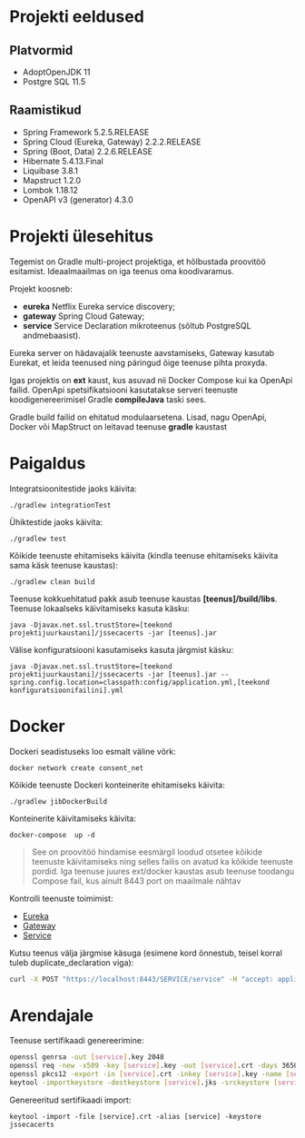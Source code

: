 # Projekti eeldused

## Platvormid
 * AdoptOpenJDK 11
 * Postgre SQL 11.5
 
## Raamistikud
 * Spring Framework 5.2.5.RELEASE
 * Spring Cloud (Eureka, Gateway) 2.2.2.RELEASE
 * Spring (Boot, Data) 2.2.6.RELEASE
 * Hibernate 5.4.13.Final
 * Liquibase 3.8.1
 * Mapstruct 1.2.0
 * Lombok 1.18.12
 * OpenAPI v3 (generator) 4.3.0
 
# Projekti ülesehitus
Tegemist on Gradle multi-project projektiga, et hõlbustada proovitöö esitamist. Ideaalmaailmas on iga teenus oma koodivaramus.

Projekt koosneb:
 * **eureka** Netflix Eureka service discovery;
 * **gateway** Spring Cloud Gateway;
 * **service** Service Declaration mikroteenus (sõltub PostgreSQL andmebaasist).
 
Eureka server on hädavajalik teenuste aavstamiseks, Gateway kasutab Eurekat, et leida teenused ning päringud õige teenuse pihta proxyda.

Igas projektis on **ext** kaust, kus asuvad nii Docker Compose kui ka OpenApi failid. OpenApi spetsifikatsiooni kasutatakse
serveri teenuste koodigenereerimisel Gradle **compileJava** taski sees.

Gradle build failid on ehitatud modulaarsetena. Lisad, nagu OpenApi, Docker või MapStruct on leitavad teenuse **gradle** 
kaustast

# Paigaldus

Integratsioonitestide jaoks käivita:

```./gradlew integrationTest```

Ühiktestide jaoks käivita:

```./gradlew test```

Kõikide teenuste ehitamiseks käivita (kindla teenuse ehitamiseks käivita sama käsk teenuse kaustas):

```./gradlew clean build```

Teenuse kokkuehitatud pakk asub teenuse kaustas **[teenus]/build/libs**. Teenuse lokaalseks käivitamiseks kasuta käsku:

```java -Djavax.net.ssl.trustStore=[teekond projektijuurkaustani]/jssecacerts -jar [teenus].jar``` 

Välise konfiguratsiooni kasutamiseks kasuta järgmist käsku:

```java -Djavax.net.ssl.trustStore=[teekond projektijuurkaustani]/jssecacerts -jar [teenus].jar --spring.config.location=classpath:config/application.yml,[teekond konfiguratsioonifailini].yml```

# Docker

Dockeri seadistuseks loo esmalt väline võrk:

```docker network create consent_net```

Kõikide teenuste Dockeri konteinerite ehitamiseks käivita:

```./gradlew jibDockerBuild```

Konteinerite käivitamiseks käivita:

```docker-compose  up -d```
> See on proovitöö hindamise eesmärgil loodud otsetee kõikide teenuste käivitamiseks ning selles failis on avatud ka kõikide teenuste pordid. Iga teenuse juures ext/docker kaustas asub teenuse toodangu Compose fail, kus ainult 8443 port on maailmale nähtav

Kontrolli teenuste toimimist:
 * [Eureka](https://localhost:8761/actuator/health)
 * [Gateway](https://localhost:8443/actuator/health)
 * [Service](https://localhost:8010/actuator/health)

Kutsu teenus välja järgmise käsuga (esimene kord õnnestub, teisel korral tuleb duplicate_declaration viga): 
```bash
curl -X POST "https://localhost:8443/SERVICE/service" -H "accept: application/json" -H "Content-Type: application/json" -d "{\"serviceProviderId\":\"spId\",\"serviceDeclarationId\":\"dId\",\"name\":\"Name\",\"description\":\"description in different langs\",\"technicalDescription\":\"technical stuff\",\"consentMaxDurationSeconds\":0,\"needSignature\":false,\"validUntil\":1901307432,\"maxCacheSeconds\":0}" -k -v
```

# Arendajale

Teenuse sertifikaadi genereerimine:
```bash
openssl genrsa -out [service].key 2048
openssl req -new -x509 -key [service].key -out [service].crt -days 3650 -subj /CN=[service]-app/OU=GDEV/O=Helmes
openssl pkcs12 -export -in [service].crt -inkey [service].key -name [service] -out [service].p12
keytool -importkeystore -destkeystore [service].jks -srckeystore [service].p12 -srcstoretype PKCS12
```
Genereeritud sertifikaadi import:

```keytool -import -file [service].crt -alias [service] -keystore jssecacerts```
